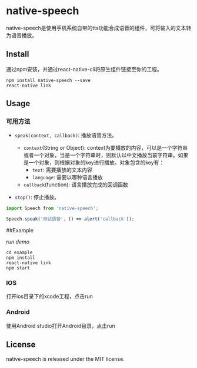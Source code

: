 # native-speech

native-speech是使用手机系统自带的tts功能合成语音的组件，可将输入的文本转为语音播放。

## Install

通过npm安装，并通过react-native-cli将原生组件链接至你的工程。

```
npm install native-speech --save
react-native link
```

## Usage

### 可用方法

* `speak(context, callback)`: 播放语音方法。
  - `context`(String or Object): context为要播放的内容，可以是一个字符串或者一个对象，当是一个字符串时，则默认以中文播放当前字符串。如果是一个对象，则根据对象的key进行播放。对象包含的key有：
    - `text`: 需要播放的文本内容
    - `language`: 需要以哪种语言播放
  - `callback`(function): 语言播放完成的回调函数

* `stop()`: 停止播放。

```js
import Speech from 'native-speech';

Speech.speak('测试语音', () => alert('callback'));

```

##Example

*run demo*

```
cd example
npm install
react-native link
npm start
```

### IOS

打开ios目录下的xcode工程，点击run

### Android

使用Android studio打开Android目录，点击run

## License

native-speech is released under the MIT license.
